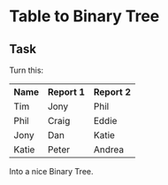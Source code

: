 Table to Binary Tree
====
Task
--
 Turn this:

<table>
  <tr>
    <th>Name</th>
    <th>Report 1</th>
    <th>Report 2</th>
  </tr>
  <tr>
    <td>Tim</td>
    <td>Jony</td>
    <td>Phil</td>
  </tr>
  <tr>
    <td>Phil</td>
    <td>Craig</td>
    <td>Eddie</td>
  </tr>
  <tr>
    <td>Jony</td>
    <td>Dan</td>
    <td>Katie</td>
  </tr>
  <tr>
    <td>Katie</td>
    <td>Peter</td>
    <td>Andrea</td>
  </tr>
</table>

Into a nice Binary Tree.

